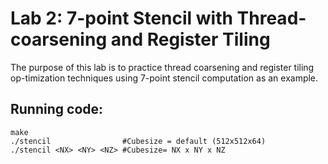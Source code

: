 # Lab 2: 7-point Stencil with Thread-coarsening and Register Tiling

The purpose of this lab is to practice thread coarsening and register tiling op-timization techniques using 7-point stencil computation as an example.

## Running code:
```
make
./stencil                #Cubesize = default (512x512x64) 
./stencil <NX> <NY> <NZ> #Cubesize= NX x NY x NZ
```
